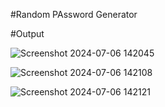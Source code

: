 #Random PAssword Generator

#Output

![Screenshot 2024-07-06 142045](https://github.com/Pooja-mi/Random-Password-Generator/assets/170516675/5e1ae016-362d-48e3-b246-f69cf2a437d7)

![Screenshot 2024-07-06 142108](https://github.com/Pooja-mi/Random-Password-Generator/assets/170516675/81af5d3b-7e7a-4e39-8875-fe9329861181)

![Screenshot 2024-07-06 142121](https://github.com/Pooja-mi/Random-Password-Generator/assets/170516675/cce1ee25-2322-4bb7-9856-4d38a09ce369)
